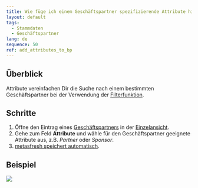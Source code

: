 ```yaml
---
title: Wie füge ich einem Geschäftspartner spezifizierende Attribute hinzu?
layout: default
tags:
  - Stammdaten
  - Geschäftspartner
lang: de
sequence: 50
ref: add_attributes_to_bp
---
```


## Überblick
Attribute vereinfachen Dir die Suche nach einem bestimmten Geschäftspartner bei der Verwendung der [Filterfunktion](Filterfunktion).

## Schritte
1. Öffne den Eintrag eines [Geschäftspartners](Neuer_Geschaeftspartner) in der [Einzelansicht](Ansichten#einzelansicht).
1. Gehe zum Feld **Attribute** und wähle für den Geschäftspartner geeignete Attribute aus, z.B. *Partner* oder *Sponsor*.
1. [metasfresh speichert automatisch](Speicheranzeige).

## Beispiel
![](assets/Attribute_GP_hinzufuegen.gif)
